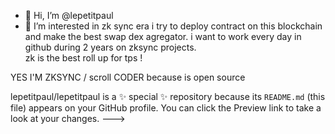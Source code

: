   - 👋 Hi, I’m @lepetitpaul
- 👀 I’m interested in zk sync era
i try to deploy contract on this blockchain and make the best swap dex agregator.
i want to work every day in github during 2 years on zksync projects.              
zk is the best roll up for tps    !                  
           
                                      
YES I'M ZKSYNC / scroll CODER  because is open source       
  
lepetitpaul/lepetitpaul is a ✨ special ✨ repository because its `README.md` (this file) appears on  your GitHub profile.
You can click the Preview link to take a look at your changes.
--->
 
